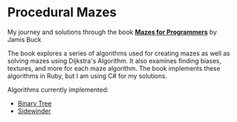 # Procedural Mazes

My journey and solutions through the book **[Mazes for Programmers](https://www.amazon.com/Mazes-Programmers-Twisty-Little-Passages/dp/1680500554/)** by Jamis Buck

The book explores a series of algorithms used for creating mazes as well as solving mazes using Dijkstra's Algorithm. It also examines finding biases, textures, and more for each maze algorithm. The book implements these algorithms in Ruby, but I am using C# for my solutions.

Algorithms currently implemented:
 - [Binary Tree](https://github.com/hbaldwin98/procedural-mazes/blob/main/mazes/Data/Algorithms/BinaryTree.cs)
 - [Sidewinder](https://github.com/hbaldwin98/procedural-mazes/blob/main/mazes/Data/Algorithms/Sidewinder.cs)
